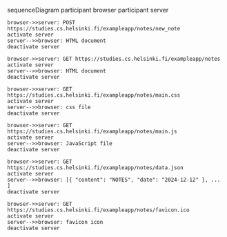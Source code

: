 sequenceDiagram
    participant browser
    participant server

    browser->>server: POST https://studies.cs.helsinki.fi/exampleapp/notes/new_note  
    activate server
    server-->>browser: HTML document
    deactivate server

    browser->>server: GET https://studies.cs.helsinki.fi/exampleapp/notes 
    activate server
    server-->>browser: HTML document
    deactivate server

    browser->>server: GET https://studies.cs.helsinki.fi/exampleapp/notes/main.css
    activate server
    server-->>browser: css file
    deactivate server

    browser->>server: GET https://studies.cs.helsinki.fi/exampleapp/notes/main.js
    activate server
    server-->>browser: JavaScript file
    deactivate server

    browser->>server: GET https://studies.cs.helsinki.fi/exampleapp/notes/data.json
    activate server
    server-->>browser: [{ "content": "NOTES", "date": "2024-12-12" }, ... ]
    deactivate server

    browser->>server: GET https://studies.cs.helsinki.fi/exampleapp/notes/favicon.ico
    activate server
    server-->>browser: favicon icon
    deactivate server
  